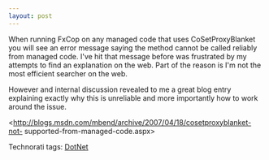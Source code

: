```yaml
---
layout: post
---
```

When running FxCop on any managed code that uses CoSetProxyBlanket you will
see an error message saying the method cannot be called reliably from managed
code.  I've hit that message before was frustrated by my attempts to find an
explanation on the web.  Part of the reason is I'm not the most efficient
searcher on the web.

However and internal discussion revealed to me a great blog entry explaining
exactly why this is unreliable and more importantly how to work around the
issue.

<http://blogs.msdn.com/mbend/archive/2007/04/18/cosetproxyblanket-not-
supported-from-managed-code.aspx>



Technorati tags: [DotNet](http://technorati.com/tags/DotNet)


